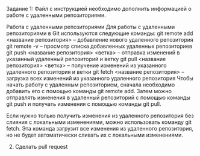 Задание 1: Файл с инструкцией необходимо дополнить информацией о работе с удаленными репозиториями.

Работа с удаленными репозиториями
Для работы с удаленными репозиториями в Git используются следующие команды:
git remote add <название репозитория> <URL> – добавление нового удаленного репозитория
git remote -v – просмотр списка добавленных удаленных репозиториев
git push <название репозитория> <ветка> – отправка изменений в указанный удаленный репозиторий и ветку
git pull <название репозитория> <ветка> – получение изменений из указанного удаленного репозитория и ветки
git fetch <название репозитория> – загрузка всех изменений из указанного удаленного репозитория
Чтобы начать работу с удаленным репозиторием, сначала необходимо добавить его с помощью команды git remote add. Затем можно отправлять изменения в удаленный репозиторий с помощью команды git push и получать изменения с помощью команды git pull.

Если нужно только получить изменения из удаленного репозитория без слияния с локальными изменениями, можно использовать команду git fetch. Эта команда загрузит все изменения из удаленного репозитория, но не будет автоматически сливать их с локальными изменениями.

2. Сделать pull request
